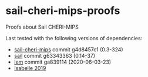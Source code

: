 # sail-cheri-mips-proofs

Proofs about Sail CHERI-MIPS

Last tested with the following versions of dependencies:
  * [sail-cheri-mips](https://github.com/CTSRD-CHERI/sail-cheri-mips) commit g4d8457c1 (0.3-324)
  * [sail](https://github.com/rems-project/sail) commit g63343363 (0.14-37)
  * [lem](https://github.com/rems-project/lem) commit ga839114 (2020-06-03-23)
  * [Isabelle 2019](https://isabelle.in.tum.de/website-Isabelle2019/index.html)
